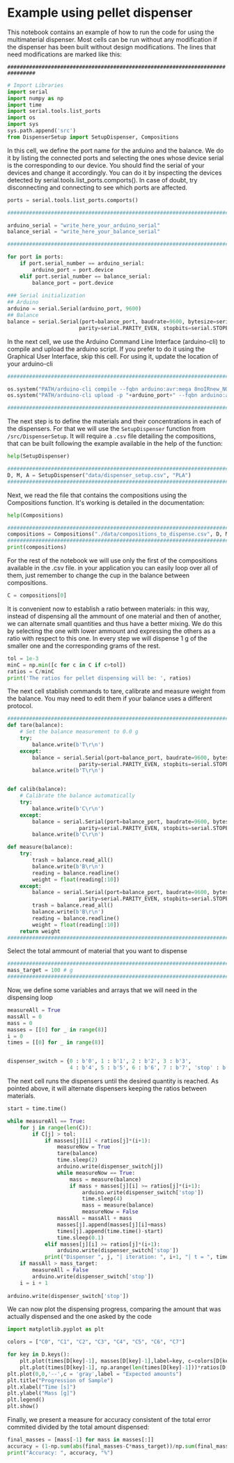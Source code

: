 # Example using pellet dispenser

This notebook contains an example of how to run the code for using the multimaterial dispenser. Most cells can be run without any modification if the dispenser has been built without design modifications. The lines that need modifications are marked like this:

`###############################################################################`


```python
# Import Libraries
import serial
import numpy as np
import time
import serial.tools.list_ports
import os
import sys
sys.path.append('src')
from DispenserSetup import SetupDispenser, Compositions
```

In this cell, we define the port name for the arduino and the balance. We do it by listing the connected ports and selecting the ones whose device serial is the corresponding to our device. You should find the serial of your devices and change it accordingly. You can do it by inspecting the devices detected by serial.tools.list_ports.comports(). In case of doubt, try disconnecting and connecting to see which ports are affected.


```python
ports = serial.tools.list_ports.comports()

###############################################################################

arduino_serial = "write_here_your_arduino_serial"
balance_serial = "write_here_your_balance_serial"

###############################################################################

for port in ports:
    if port.serial_number == arduino_serial:
        arduino_port = port.device
    elif port.serial_number == balance_serial:
        balance_port = port.device
        
### Serial initialization
## Arduino
arduino = serial.Serial(arduino_port, 9600)
## Balance
balance = serial.Serial(port=balance_port, baudrate=9600, bytesize=serial.SEVENBITS,
                       parity=serial.PARITY_EVEN, stopbits=serial.STOPBITS_ONE)
```

In the next cell, we use the Arduino Command Line Interface (arduino-cli) to compile and upload the arduino script. If you prefer to do it using the Graphical User Interface, skip this cell. For using it, update the location of your arduino-cli


```python
###############################################################################################################

os.system("PATH/arduino-cli compile --fqbn arduino:avr:mega 8noIRnew_NOshaketimer_new/8noIRnew_NOshaketimer_new.ino")
os.system("PATH/arduino-cli upload -p "+arduino_port+" --fqbn arduino:avr:mega 8noIRnew_NOshaketimer_new/8noIRnew_NOshaketimer_new.ino")

###############################################################################################################
```

The next step is to define the materials and their concentrations in each of the dispensers. For that we will use the `SetupDispenser` function from `/src/DispenserSetup`. It will require a `.csv` file detailing the compositions, that can be built following the example available in the help of the function:


```python
help(SetupDispenser)
```


```python
###############################################################################
D, M, A = SetupDispenser("data/dispenser_setup.csv", "PLA")
###############################################################################
```

Next, we read the file that contains the compositions using the Compositions function. It's working is detailed in the documentation:


```python
help(Compositions)
```


```python
###############################################################################
compositions = Compositions("./data/compositions_to_dispense.csv", D, M, A, "PLA")
###############################################################################
print(compositions)
```

For the rest of the notebook we will use only the first of the compositions available in the .csv file. in your application you can easily loop over all of them, just remember to change the cup in the balance between compositions.


```python
C = compositions[0]
```

It is convenient now to establish a ratio between materials: in this way, instead of dispensing all the ammount of one material and then of another, we can alternate small quantities and thus have a better mixing. We do this by selecting the one with lower ammount and expressing the others as a ratio with respect to this one. In every step we will dispense 1 g of the smaller one and the corresponding grams of the rest.


```python
tol = 1e-3
minC = np.min([c for c in C if c>tol])
ratios = C/minC 
print('The ratios for pellet dispensing will be: ', ratios)
```

The next cell stablish commands to tare, calibrate and measure weight from the balance. You may need to edit them if your balance uses a different protocol.


```python
###############################################################################
def tare(balance):
    # Set the balance measurement to 0.0 g
    try:
        balance.write(b'T\r\n')
    except:
        balance = serial.Serial(port=balance_port, baudrate=9600, bytesize=serial.SEVENBITS,
                       parity=serial.PARITY_EVEN, stopbits=serial.STOPBITS_ONE)
        balance.write(b'T\r\n')


def calib(balance):
    # Calibrate the balance automatically
    try:
        balance.write(b'C\r\n')
    except:
        balance = serial.Serial(port=balance_port, baudrate=9600, bytesize=serial.SEVENBITS,
                       parity=serial.PARITY_EVEN, stopbits=serial.STOPBITS_ONE)
        balance.write(b'C\r\n')

def measure(balance):
    try:
        trash = balance.read_all()
        balance.write(b'B\r\n')
        reading = balance.readline()
        weight = float(reading[:10])
    except:
        balance = serial.Serial(port=balance_port, baudrate=9600, bytesize=serial.SEVENBITS,
                       parity=serial.PARITY_EVEN, stopbits=serial.STOPBITS_ONE)
        trash = balance.read_all()
        balance.write(b'B\r\n')
        reading = balance.readline()
        weight = float(reading[:10])
    return weight
###############################################################################
```

Select the total ammount of material that you want to dispense


```python
###############################################################################
mass_target = 100 # g
###############################################################################
```

Now, we define some variables and arrays that we will need in the dispensing loop


```python
measureAll = True
massAll = 0
mass = 0
masses = [[0] for _ in range(8)]
i = 0
times = [[0] for _ in range(8)]


dispenser_switch = {0 : b'0', 1 : b'1', 2 : b'2', 3 : b'3', 
                    4 : b'4', 5 : b'5', 6 : b'6', 7 : b'7', 'stop' : b'8'}
```

The next cell runs the dispensers until the desired quantity is reached. As pointed above, it will alternate dispensers keeping the ratios between materials.


```python
start = time.time()

while measureAll == True:
    for j in range(len(C)):
        if C[j] > tol:
            if masses[j][i] < ratios[j]*(i+1):
                measureNow = True
                tare(balance)
                time.sleep(2)
                arduino.write(dispenser_switch[j])
                while measureNow == True:
                    mass = measure(balance)
                    if mass + masses[j][i] >= ratios[j]*(i+1):
                        arduino.write(dispenser_switch['stop'])
                        time.sleep(4)
                        mass = measure(balance)
                        measureNow = False
                massAll = massAll + mass
                masses[j].append(masses[j][i]+mass)
                times[j].append(time.time()-start)
                time.sleep(0.1)
            elif masses[j][i] >= ratios[j]*(i+1):
                arduino.write(dispenser_switch['stop'])
            print("Dispenser ", j, "| iteration: ", i+1, "| t = ", times[j][i+1], "s | ", "mass : ", masses[j][i+1])                  
    if massAll > mass_target:
        measureAll = False
        arduino.write(dispenser_switch['stop'])
    i = i + 1
    
arduino.write(dispenser_switch['stop'])
```

We can now plot the dispensing progress, comparing the amount that was actually dispensed and the one asked by the code


```python
import matplotlib.pyplot as plt

colors = ["C0", "C1", "C2", "C3", "C4", "C5", "C6", "C7"] 

for key in D.keys():
    plt.plot(times[D[key]-1], masses[D[key]-1],label=key, c=colors[D[key]-1])
    plt.plot(times[D[key]-1], np.arange(len(times[D[key]-1]))*ratios[D[key]-1], '--',c=colors[D[key]-1])
plt.plot(0,0,'--',c = 'gray',label = "Expected amounts")
plt.title("Progression of Sample")
plt.xlabel("Time [s]")
plt.ylabel("Mass [g]")
plt.legend()
plt.show()
```

Finally, we present a measure for accuracy consistent of the total error commited divided by the total amount dispensed:


```python
final_masses = [mass[-1] for mass in masses[:]]
accuracy = (1-np.sum(abs(final_masses-C*mass_target))/np.sum(final_masses))*100
print("Accuracy: ", accuracy, "%")
```


```python

```
